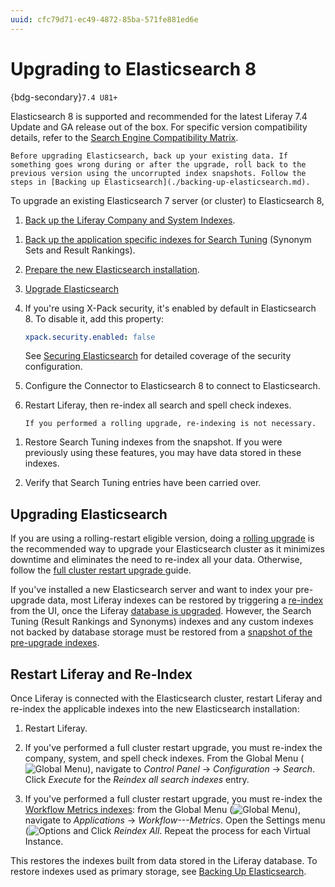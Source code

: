 ```yaml
---
uuid: cfc79d71-ec49-4872-85ba-571fe881ed6e
---
```

# Upgrading to Elasticsearch 8

{bdg-secondary}`7.4 U81+`

Elasticsearch 8 is supported and recommended for the latest Liferay 7.4 Update and GA release out of the box. For specific version compatibility details, refer to the [Search Engine Compatibility Matrix](https://help.liferay.com/hc/en-us/articles/360016511651).

```{important}
Before upgrading Elasticsearch, back up your existing data. If something goes wrong during or after the upgrade, roll back to the previous version using the uncorrupted index snapshots. Follow the steps in [Backing up Elasticsearch](./backing-up-elasticsearch.md).
```

To upgrade an existing Elasticsearch 7 server (or cluster) to Elasticsearch 8,

1. [Back up the Liferay Company and System Indexes](./backing-up-elasticsearch.md).

<!-- Not necessary, most likely. Confirm -->
1. [Back up the application specific indexes for Search Tuning](./backing-up-elasticsearch.md#backing-up-and-restoring-indexes-used-for-primary-storage) (Synonym Sets and Result Rankings).

1. [Prepare the new Elasticsearch installation](../installing-elasticsearch.md).

1. [Upgrade Elasticsearch](#upgrading-elasticsearch)

1. If you're using X-Pack security, it's enabled by default in Elasticsearch 8. To disable it, add this property:

   ```yaml
   xpack.security.enabled: false
   ```

   See [Securing Elasticsearch](../securing-elasticsearch.md) for detailed coverage of the security configuration.

1. Configure the Connector to Elasticsearch 8 to connect to Elasticsearch.

1. Restart Liferay, then re-index all search and spell check indexes.

   ```{note}
   If you performed a rolling upgrade, re-indexing is not necessary.
   ```

<!-- as mentioned above, do we need this? probably if there's a chance someone is coming from a 7.3 before we moved tunings to the DB -->
1. Restore Search Tuning indexes from the snapshot. If you were previously using these features, you may have data stored in these indexes.

1. Verify that Search Tuning entries have been carried over.

## Upgrading Elasticsearch

If you are using a rolling-restart eligible version, doing a [rolling upgrade](https://www.elastic.co/guide/en/elasticsearch/reference/7.x/rolling-upgrades.html) is the recommended way to upgrade your Elasticsearch cluster as it minimizes downtime and eliminates the need to re-index all your data. Otherwise, follow the [full cluster restart upgrade ](https://www.elastic.co/guide/en/elasticsearch/reference/7.x/restart-upgrade.html) guide.

<!-- more stuff about the pre-db tuning index data -->
If you've installed a new Elasticsearch server and want to index your pre-upgrade data, most Liferay indexes can be restored by triggering a [re-index](#restart-liferay-and-re-index) from the UI, once the Liferay [database is upgraded](../../../../installation-and-upgrades/upgrading-liferay/upgrade-basics/using-the-database-upgrade-tool.md). However, the Search Tuning (Result Rankings and Synonyms) indexes and any custom indexes not backed by database storage must be restored from a [snapshot of the pre-upgrade indexes](./backing-up-elasticsearch.md#backing-up-and-restoring-indexes-used-for-primary-storage).

## Restart Liferay and Re-Index

Once Liferay is connected with the Elasticsearch cluster, restart Liferay and re-index the applicable indexes into the new Elasticsearch installation:

1. Restart Liferay.

1. If you've performed a full cluster restart upgrade, you must re-index the company, system, and spell check indexes. From the Global Menu (![Global Menu](../../../../images/icon-applications-menu.png)), navigate to *Control Panel* &rarr; *Configuration* &rarr; *Search*. Click *Execute* for the *Reindex all search indexes* entry.

1. If you've performed a full cluster restart upgrade, you must re-index the [Workflow Metrics indexes](../../../../process-automation/workflow/using-workflows/using-workflow-metrics.md#re-indexing-workflow-metrics): from the Global Menu (![Global Menu](../../../../images/icon-applications-menu.png)), navigate to *Applications* &rarr; *Workflow---Metrics*. Open the Settings menu (![Options](../../../../images/icon-options.png) and Click *Reindex All*. Repeat the process for each Virtual Instance.

This restores the indexes built from data stored in the Liferay database. To restore indexes used as primary storage, see [Backing Up Elasticsearch](./backing-up-elasticsearch.md).
